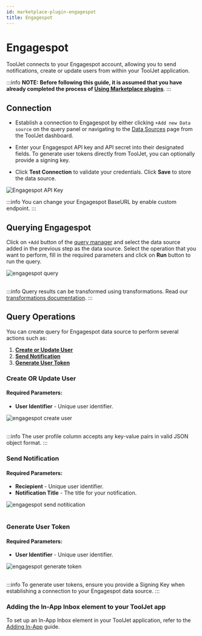 ```yaml
---
id: marketplace-plugin-engagespot
title: Engagespot
---
```


# Engagespot

ToolJet connects to your Engagespot account, allowing you to send notifications, create or update users from within your ToolJet application.

:::info
**NOTE:** **Before following this guide, it is assumed that you have already completed the process of [Using Marketplace plugins](/docs/marketplace/marketplace-overview#using-marketplace-plugins)**.
:::

<div >

## Connection

- Establish a connection to Engagespot by either clicking `+Add new Data source` on the query panel or navigating to the [Data Sources](/docs/data-sources/overview/) page from the ToolJet dashboard.

- Enter your Engagespot API key and API secret into their designated fields. To generate user tokens directly from ToolJet, you can optionally provide a signing key.

- Click **Test Connection** to validate your credentials. Click **Save** to store the data source.

<div style={{textAlign: 'center'}}>
    <img style={{ border:'0', marginBottom:'15px', borderRadius:'5px', boxShadow: '0px 1px 3px rgba(0, 0, 0, 0.2)' }} className="screenshot-full" src="/img/marketplace/plugins/engagespot/engagespot_install.png" alt="Engagespot API Key" />
</div>


:::info
You can change your Engagespot BaseURL by enable custom endpoint.
:::

</div>

<div >

## Querying Engagespot

Click on `+Add` button of the [query manager](/docs/app-builder/query-panel/#query-manager) and select the data source added in the previous step as the data source. Select the operation that you want to perform, fill in the required parameters and click on **Run** button to run the query.

<div style={{textAlign: 'center'}}>

<img className="screenshot-full" src="/img/marketplace/plugins/engagespot/engagespot_query.png" alt="engagespot query" />

</div>

<br/>

:::info
Query results can be transformed using transformations. Read our [transformations documentation](/docs/tutorial/transformations).
:::

</div>

<div >

## Query Operations

You can create query for Engagespot data source to perform several actions such as:
  1. **[Create or Update User](#create-or-update-user)**
  2. **[Send Notification](#send-notification)**
  3. **[Generate User Token](#generate-user-token)** 

</div>

<div >

### Create OR Update User

  #### Required Parameters:
  - **User Identifier** - Unique user identifier.

<div style={{textAlign: 'center'}}>
<img className="screenshot-full" src="/img/marketplace/plugins/engagespot/create_user.png" alt="engagespot create user" />
</div>
<br/>

:::info
The user profile column accepts any key-value pairs in valid JSON object format.
:::

</div>

<div >

### Send Notification

  #### Required Parameters:
  - **Reciepient** - Unique user identifier. 
  - **Notification Title** - The title for your notification.

<div style={{textAlign: 'center'}}>
<img style={{ border:'0', marginBottom:'15px', borderRadius:'5px', boxShadow: '0px 1px 3px rgba(0, 0, 0, 0.2)' }} className="screenshot-full" src="/img/marketplace/plugins/engagespot/send_notification.png" alt="engagespot send notitication"/>
</div>
<br/>

</div>

<div >

### Generate User Token

  #### Required Parameters:
  - **User Identifier** - Unique user identifier.

<div style={{textAlign: 'center'}}>
<img className="screenshot-full" src="/img/marketplace/plugins/engagespot/generate_token.png" alt="engagespot generate token" />
</div>
<br/>

:::info
To generate user tokens, ensure you provide a Signing Key when establishing a connection to your Engagespot data source.
:::

</div>

<div >

### Adding the In-App Inbox element to your ToolJet app
   To set up an In-App Inbox element in your ToolJet application, refer to the [Adding In-App](https://docs.engagespot.co/docs/plugins/tooljet/adding-the-inbox-component) guide.

</div>